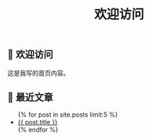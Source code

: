 ﻿---
layout: home
title: 欢迎访问
author_profile: true
permalink: /
---

<h2>👋 欢迎访问</h2>
<p>这是我写的首页内容。</p>

<h2>📰 最近文章</h2>
<ul>
  {% for post in site.posts limit:5 %}
    <li><a href="{{ post.url | relative_url }}">{{ post.title }}</a></li>
  {% endfor %}
</ul>


